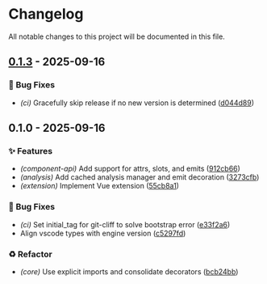 # Changelog

All notable changes to this project will be documented in this file.
## [0.1.3](https://github.com/vofronte/vue-glimpse/compare/v0.1.2...v0.1.3) - 2025-09-16

### 🐛 Bug Fixes

- *(ci)* Gracefully skip release if no new version is determined ([d044d89](https://github.com/vofronte/vue-glimpse/commit/d044d89db9e883f9903b8bdf7c811d24050d7bf2))
## 0.1.0 - 2025-09-16

### ✨ Features

- *(component-api)* Add support for attrs, slots, and emits ([912cb66](https://github.com/vofronte/vue-glimpse/commit/912cb666e477ac6aa1f930f38a75080a23bada4e))
- *(analysis)* Add cached analysis manager and emit decoration ([3273cfb](https://github.com/vofronte/vue-glimpse/commit/3273cfb9646b4065522c4793197d34e5ea089e9e))
- *(extension)* Implement Vue extension ([55cb8a1](https://github.com/vofronte/vue-glimpse/commit/55cb8a10e77015206306f5f63e6a3db5729395cc))

### 🐛 Bug Fixes

- *(ci)* Set initial_tag for git-cliff to solve bootstrap error ([e33f2a6](https://github.com/vofronte/vue-glimpse/commit/e33f2a69cc57caeb4706a0c7814c124a1c64ad17))
- Align vscode types with engine version ([c5297fd](https://github.com/vofronte/vue-glimpse/commit/c5297fdcbaa116acd0d9c38e96057043764e9826))

### ♻️ Refactor

- *(core)* Use explicit imports and consolidate decorators ([bcb24bb](https://github.com/vofronte/vue-glimpse/commit/bcb24bb0d5f7a2de2c840c95f59f55d672f081b2))
<!-- generated by git-cliff -->

